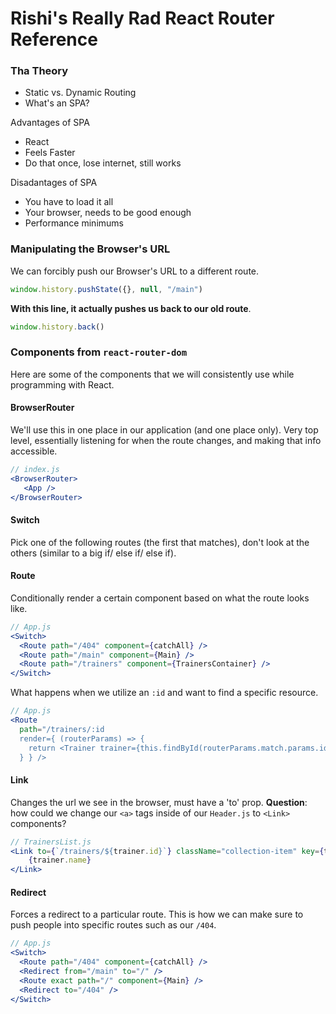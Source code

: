 # Rishi's Really Rad React Router Reference

### Tha Theory
- Static vs. Dynamic Routing
- What's an SPA?

Advantages of SPA

- React
- Feels Faster
- Do that once, lose internet, still works

Disadantages of SPA
- You have to load it all
- Your browser, needs to be good enough
- Performance minimums

### Manipulating the Browser's URL
We can forcibly push our Browser's URL to a different route.

```js
window.history.pushState({}, null, "/main")
```

**With this line, it actually pushes us back to our old route**.

```js
window.history.back()
```

### Components from `react-router-dom`

Here are some of the components that we will consistently use while programming
with React.

#### BrowserRouter

We'll use this in one place in our application (and one place only). Very top level, essentially listening for when the route changes, and making that info accessible.

```jsx
// index.js
<BrowserRouter>
   <App />
</BrowserRouter>
```

#### Switch

Pick one of the following routes (the first that matches), don't look at the others (similar to a big if/ else if/ else if).

#### Route

Conditionally render a certain component based on what the route looks like.

```jsx
// App.js
<Switch>
  <Route path="/404" component={catchAll} />
  <Route path="/main" component={Main} />
  <Route path="/trainers" component={TrainersContainer} />
</Switch>
```

What happens when we utilize an `:id` and want to find a specific resource.

```jsx
// App.js
<Route
  path="/trainers/:id
  render={ (routerParams) => {
    return <Trainer trainer={this.findById(routerParams.match.params.id)} />;
  } } />
```

#### Link

Changes the url we see in the browser, must have a 'to' prop. **Question**: how could
we change our `<a>` tags inside of our `Header.js` to `<Link>` components?

```jsx
// TrainersList.js
<Link to={`/trainers/${trainer.id}`} className="collection-item" key={trainer.id}>
    {trainer.name}
</Link>
```

#### Redirect

Forces a redirect to a particular route. This is how we can make sure to push people into specific routes such as our `/404`.

```jsx
// App.js
<Switch>
  <Route path="/404" component={catchAll} />
  <Redirect from="/main" to="/" />
  <Route exact path="/" component={Main} />
  <Redirect to="/404" />
</Switch>
```
